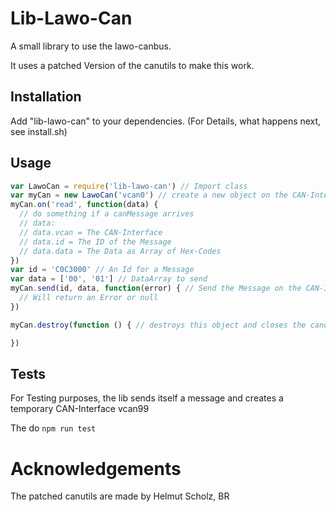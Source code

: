 # Lib-Lawo-Can
A small library to use the lawo-canbus.

It uses a patched Version of the canutils to make this work.

## Installation

Add "lib-lawo-can" to your dependencies.
(For Details, what happens next, see install.sh)

## Usage

```js
var LawoCan = require('lib-lawo-can') // Import class
var myCan = new LawoCan('vcan0') // create a new object on the CAN-Interface vcan0
myCan.on('read', function(data) {
  // do something if a canMessage arrives
  // data:
  // data.vcan = The CAN-Interface
  // data.id = The ID of the Message
  // data.data = The Data as Array of Hex-Codes
})
var id = 'C0C3000' // An Id for a Message
var data = ['00', '01'] // DataArray to send
myCan.send(id, data, function(error) { // Send the Message on the CAN-Interface
  // Will return an Error or null
})

myCan.destroy(function () { // destroys this object and closes the candump

})

```

## Tests
For Testing purposes, the lib sends itself a message and creates a temporary CAN-Interface vcan99

The do `npm run test`

# Acknowledgements
The patched canutils are made by Helmut Scholz, BR
